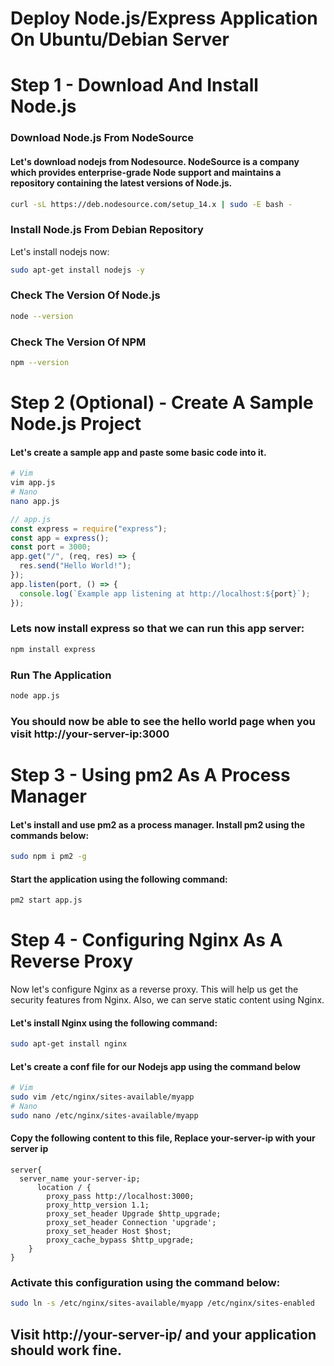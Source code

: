 # Deploy Node.js/Express Application On Ubuntu/Debian Server

# Step 1 - Download And Install Node.js

### Download Node.js From NodeSource

#### Let's download nodejs from Nodesource. NodeSource is a company which provides enterprise-grade Node support and maintains a repository containing the latest versions of Node.js.

```bash
curl -sL https://deb.nodesource.com/setup_14.x | sudo -E bash -
```

### Install Node.js From Debian Repository

Let's install nodejs now:

```bash
sudo apt-get install nodejs -y
```

### Check The Version Of Node.js

```bash
node --version
```

### Check The Version Of NPM

```bash
npm --version
```

# Step 2 (Optional) - Create A Sample Node.js Project

#### Let's create a sample app and paste some basic code into it.

```bash
# Vim
vim app.js
# Nano
nano app.js
```

```js
// app.js
const express = require("express");
const app = express();
const port = 3000;
app.get("/", (req, res) => {
  res.send("Hello World!");
});
app.listen(port, () => {
  console.log(`Example app listening at http://localhost:${port}`);
});
```

### Lets now install express so that we can run this app server:

```bash
npm install express
```

### Run The Application

```bash
node app.js
```

### You should now be able to see the hello world page when you visit **http://your-server-ip:3000**

# Step 3 - Using pm2 As A Process Manager

#### Let's install and use pm2 as a process manager. Install pm2 using the commands below:

```bash
sudo npm i pm2 -g
```

#### Start the application using the following command:

```bash
pm2 start app.js
```

# Step 4 - Configuring Nginx As A Reverse Proxy

Now let's configure Nginx as a reverse proxy. This will help us get the security features from Nginx. Also, we can serve static content using Nginx.

#### Let's install Nginx using the following command:

```bash
sudo apt-get install nginx
```

#### Let's create a conf file for our Nodejs app using the command below

```bash
# Vim
sudo vim /etc/nginx/sites-available/myapp
# Nano
sudo nano /etc/nginx/sites-available/myapp
```

#### Copy the following content to this file, **Replace your-server-ip with your server ip**

```
server{
  server_name your-server-ip;
      location / {
        proxy_pass http://localhost:3000;
        proxy_http_version 1.1;
        proxy_set_header Upgrade $http_upgrade;
        proxy_set_header Connection 'upgrade';
        proxy_set_header Host $host;
        proxy_cache_bypass $http_upgrade;
    }
}
```

### Activate this configuration using the command below:

```bash
sudo ln -s /etc/nginx/sites-available/myapp /etc/nginx/sites-enabled
```

## Visit http://your-server-ip/ and your application should work fine.